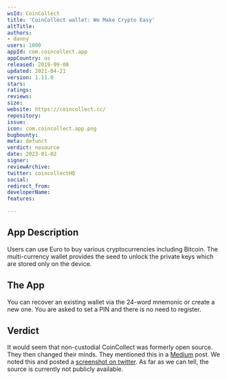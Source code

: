 ```yaml
---
wsId: CoinCollect
title: 'CoinCollect wallet: We Make Crypto Easy'
altTitle: 
authors:
- danny
users: 1000
appId: com.coincollect.app
appCountry: us
released: 2019-09-08
updated: 2021-04-21
version: 1.11.0
stars: 
ratings: 
reviews: 
size: 
website: https://coincollect.cc/
repository: 
issue: 
icon: com.coincollect.app.png
bugbounty: 
meta: defunct
verdict: nosource
date: 2023-01-02
signer: 
reviewArchive: 
twitter: coincollectHQ
social: 
redirect_from: 
developerName: 
features: 

---
```


## App Description

Users can use Euro to buy various cryptocurrencies including Bitcoin. The multi-currency wallet provides the seed to unlock the private keys which are stored only on the device.

## The App

You can recover an existing wallet via the 24-word mnemonic or create a new one. You are asked to set a PIN and there is no need to register. 

## Verdict

It would seem that non-custodial CoinCollect was formerly open source. They then changed their minds. They mentioned this in a [Medium](https://medium.com/coincollect/coincollect-open-source-policy-466841ed324e) post. We noted this and posted a [screenshot on twitter](https://twitter.com/BitcoinWalletz/status/1460927002303553537). As far as we can tell, the source is currently not publicly available.

